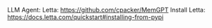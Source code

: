 LLM Agent: 
Letta: https://github.com/cpacker/MemGPT 
Install Letta: https://docs.letta.com/quickstart#installing-from-pypi
